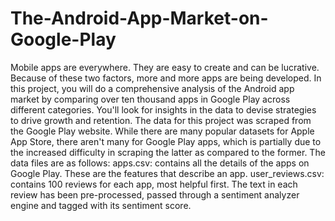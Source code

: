 # The-Android-App-Market-on-Google-Play
Mobile apps are everywhere. They are easy to create and can be lucrative. Because of these two factors, more and more apps are being developed. In this project, you will do a comprehensive analysis of the Android app market by comparing over ten thousand apps in Google Play across different categories. You'll look for insights in the data to devise strategies to drive growth and retention. The data for this project was scraped from the Google Play website. While there are many popular datasets for Apple App Store, there aren't many for Google Play apps, which is partially due to the increased difficulty in scraping the latter as compared to the former. The data files are as follows:  apps.csv: contains all the details of the apps on Google Play. These are the features that describe an app. user_reviews.csv: contains 100 reviews for each app, most helpful first. The text in each review has been pre-processed, passed through a sentiment analyzer engine and tagged with its sentiment score.
